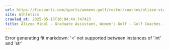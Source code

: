 ```yaml
---
url: https://fiusports.com/sports/womens-golf/roster/coaches/alizee-vidal/3320
site: Athletics
crawled_at: 2025-05-13T10:04:44.747423
title: Alizee Vidal - Graduate Assistant, Women's Golf - Golf Coaches - FIU Athletics
---
```


Error generating fit markdown: '<' not supported between instances of 'int' and 'str'